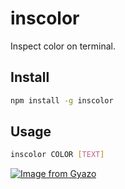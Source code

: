 # inscolor

Inspect color on terminal.

## Install

```bash
npm install -g inscolor
```

## Usage

```bash
inscolor COLOR [TEXT]
```

[![Image from Gyazo](https://i.gyazo.com/b15ce9d061410411dd6c221ec0f59943.png)](https://gyazo.com/b15ce9d061410411dd6c221ec0f59943)
